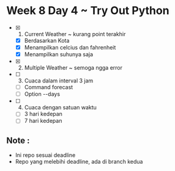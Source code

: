 # Week 8 Day 4 ~ Try Out Python
- [x] 1. Current Weather ~ kurang point terakhir
    - [x] Berdasarkan Kota
    - [x] Menampilkan celcius dan fahrenheit
    - [x] Menampilkan suhunya saja
- [x] 2. Multiple Weather ~ semoga ngga error
- [ ] 3. Cuaca dalam interval 3 jam
    - [ ] Command forecast
    - [ ] Option --days
- [ ] 4. Cuaca dengan satuan waktu
    - [ ] 3 hari kedepan
    - [ ] 7 hari kedepan

## Note :
- Ini repo sesuai deadline
- Repo yang melebihi deadline, ada di branch kedua